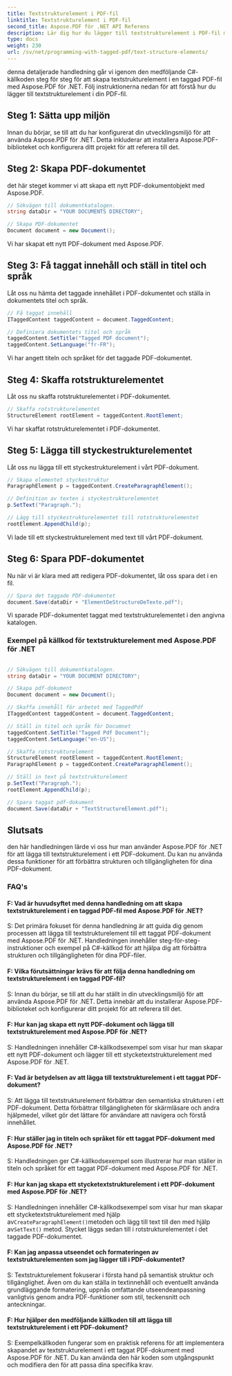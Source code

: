 ```yaml
---
title: Textstrukturelement i PDF-fil
linktitle: Textstrukturelement i PDF-fil
second_title: Aspose.PDF för .NET API Referens
description: Lär dig hur du lägger till textstrukturelement i PDF-fil med Aspose.PDF för .NET. Förbättra strukturen och tillgängligheten för dina PDF-filer.
type: docs
weight: 230
url: /sv/net/programming-with-tagged-pdf/text-structure-elements/
---
```

denna detaljerade handledning går vi igenom den medföljande C#-källkoden steg för steg för att skapa textstrukturelement i en taggad PDF-fil med Aspose.PDF för .NET. Följ instruktionerna nedan för att förstå hur du lägger till textstrukturelement i din PDF-fil.

## Steg 1: Sätta upp miljön

Innan du börjar, se till att du har konfigurerat din utvecklingsmiljö för att använda Aspose.PDF för .NET. Detta inkluderar att installera Aspose.PDF-biblioteket och konfigurera ditt projekt för att referera till det.

## Steg 2: Skapa PDF-dokumentet

det här steget kommer vi att skapa ett nytt PDF-dokumentobjekt med Aspose.PDF.

```csharp
// Sökvägen till dokumentkatalogen.
string dataDir = "YOUR DOCUMENTS DIRECTORY";

// Skapa PDF-dokumentet
Document document = new Document();
```

Vi har skapat ett nytt PDF-dokument med Aspose.PDF.

## Steg 3: Få taggat innehåll och ställ in titel och språk

Låt oss nu hämta det taggade innehållet i PDF-dokumentet och ställa in dokumentets titel och språk.

```csharp
// Få taggat innehåll
ITaggedContent taggedContent = document.TaggedContent;

// Definiera dokumentets titel och språk
taggedContent.SetTitle("Tagged PDF document");
taggedContent.SetLanguage("fr-FR");
```

Vi har angett titeln och språket för det taggade PDF-dokumentet.

## Steg 4: Skaffa rotstrukturelementet

Låt oss nu skaffa rotstrukturelementet i PDF-dokumentet.

```csharp
// Skaffa rotstrukturelementet
StructureElement rootElement = taggedContent.RootElement;
```

Vi har skaffat rotstrukturelementet i PDF-dokumentet.

## Steg 5: Lägga till styckestrukturelementet

Låt oss nu lägga till ett styckestrukturelement i vårt PDF-dokument.

```csharp
// Skapa elementet styckestruktur
ParagraphElement p = taggedContent.CreateParagraphElement();

// Definition av texten i styckestrukturelementet
p.SetText("Paragraph.");

// Lägg till styckestrukturelementet till rotstrukturelementet
rootElement.AppendChild(p);
```

Vi lade till ett styckestrukturelement med text till vårt PDF-dokument.

## Steg 6: Spara PDF-dokumentet

Nu när vi är klara med att redigera PDF-dokumentet, låt oss spara det i en fil.

```csharp
// Spara det taggade PDF-dokumentet
document.Save(dataDir + "ElementDeStructureDeTexte.pdf");
```

Vi sparade PDF-dokumentet taggat med textstrukturelementet i den angivna katalogen.


### Exempel på källkod för textstrukturelement med Aspose.PDF för .NET 

```csharp

// Sökvägen till dokumentkatalogen.
string dataDir = "YOUR DOCUMENT DIRECTORY";

// Skapa pdf-dokument
Document document = new Document();

// Skaffa innehåll för arbetet med TaggedPdf
ITaggedContent taggedContent = document.TaggedContent;

// Ställ in titel och språk för Documnet
taggedContent.SetTitle("Tagged Pdf Document");
taggedContent.SetLanguage("en-US");

// Skaffa rotstrukturelement
StructureElement rootElement = taggedContent.RootElement;
ParagraphElement p = taggedContent.CreateParagraphElement();

// Ställ in text på textstrukturelement
p.SetText("Paragraph.");
rootElement.AppendChild(p);

// Spara taggat pdf-dokument
document.Save(dataDir + "TextStructureElement.pdf");
```

## Slutsats

den här handledningen lärde vi oss hur man använder Aspose.PDF för .NET för att lägga till textstrukturelement i ett PDF-dokument. Du kan nu använda dessa funktioner för att förbättra strukturen och tillgängligheten för dina PDF-dokument.

### FAQ's

#### F: Vad är huvudsyftet med denna handledning om att skapa textstrukturelement i en taggad PDF-fil med Aspose.PDF för .NET?

S: Det primära fokuset för denna handledning är att guida dig genom processen att lägga till textstrukturelement till ett taggat PDF-dokument med Aspose.PDF för .NET. Handledningen innehåller steg-för-steg-instruktioner och exempel på C#-källkod för att hjälpa dig att förbättra strukturen och tillgängligheten för dina PDF-filer.

#### F: Vilka förutsättningar krävs för att följa denna handledning om textstrukturelement i en taggad PDF-fil?

S: Innan du börjar, se till att du har ställt in din utvecklingsmiljö för att använda Aspose.PDF för .NET. Detta innebär att du installerar Aspose.PDF-biblioteket och konfigurerar ditt projekt för att referera till det.

#### F: Hur kan jag skapa ett nytt PDF-dokument och lägga till textstrukturelement med Aspose.PDF för .NET?

S: Handledningen innehåller C#-källkodsexempel som visar hur man skapar ett nytt PDF-dokument och lägger till ett stycketextstrukturelement med Aspose.PDF för .NET.

#### F: Vad är betydelsen av att lägga till textstrukturelement i ett taggat PDF-dokument?

S: Att lägga till textstrukturelement förbättrar den semantiska strukturen i ett PDF-dokument. Detta förbättrar tillgängligheten för skärmläsare och andra hjälpmedel, vilket gör det lättare för användare att navigera och förstå innehållet.

#### F: Hur ställer jag in titeln och språket för ett taggat PDF-dokument med Aspose.PDF för .NET?

S: Handledningen ger C#-källkodsexempel som illustrerar hur man ställer in titeln och språket för ett taggat PDF-dokument med Aspose.PDF för .NET.

#### F: Hur kan jag skapa ett stycketextstrukturelement i ett PDF-dokument med Aspose.PDF för .NET?

 S: Handledningen innehåller C#-källkodsexempel som visar hur man skapar ett stycketextstrukturelement med hjälp av`CreateParagraphElement()`metoden och lägg till text till den med hjälp av`SetText()` metod. Stycket läggs sedan till i rotstrukturelementet i det taggade PDF-dokumentet.

#### F: Kan jag anpassa utseendet och formateringen av textstrukturelementen som jag lägger till i PDF-dokumentet?

S: Textstrukturelement fokuserar i första hand på semantisk struktur och tillgänglighet. Även om du kan ställa in textinnehåll och eventuellt använda grundläggande formatering, uppnås omfattande utseendeanpassning vanligtvis genom andra PDF-funktioner som stil, teckensnitt och anteckningar.

#### F: Hur hjälper den medföljande källkoden till att lägga till textstrukturelement i ett PDF-dokument?

S: Exempelkällkoden fungerar som en praktisk referens för att implementera skapandet av textstrukturelement i ett taggat PDF-dokument med Aspose.PDF för .NET. Du kan använda den här koden som utgångspunkt och modifiera den för att passa dina specifika krav.